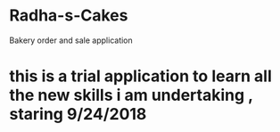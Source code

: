 # Radha-s-Cakes
Bakery order and sale application
# this is a trial application to learn all the new skills i am undertaking , staring 9/24/2018
